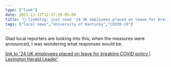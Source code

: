 ```yaml
---
type: ["link"]
date: 2021-11-12T12:37:59-05:00
title: "🔗 linkblog: just read '24 UK employees placed on leave for breaking COVID policy | Lexington Herald Leader'"
tags: ["local news","University of Kentucky","COVID-19"]
---
```

Glad local reporters are looking into this; when the measures were announced, I was wondering what responses would be.
 
[link to '24 UK employees placed on leave for breaking COVID policy | Lexington Herald Leader'](https://www.kentucky.com/news/local/education/article255729251.html)
